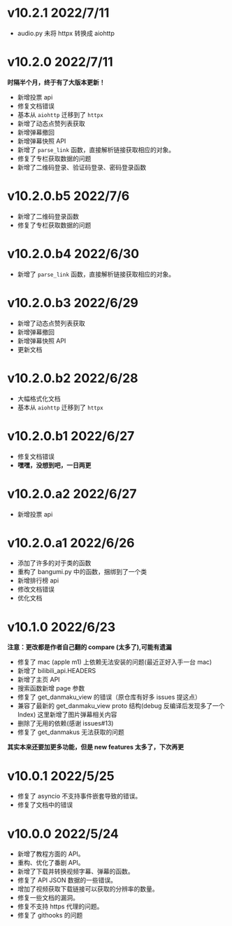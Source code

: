 # v10.2.1 2022/7/11

- audio.py 未将 httpx 转换成 aiohttp
# v10.2.0 2022/7/11

**时隔半个月，终于有了大版本更新！**

- 新增投票 api
- 修复文档错误
- 基本从 `aiohttp` 迁移到了 `httpx`
- 新增了动态点赞列表获取
- 新增弹幕撤回
- 新增弹幕快照 API
- 新增了 `parse_link` 函数，直接解析链接获取相应的对象。
- 修复了专栏获取数据的问题
- 新增了二维码登录、验证码登录、密码登录函数

# v10.2.0.b5 2022/7/6

- 新增了二维码登录函数
- 修复了专栏获取数据的问题

# v10.2.0.b4 2022/6/30

- 新增了 `parse_link` 函数，直接解析链接获取相应的对象。

# v10.2.0.b3 2022/6/29

- 新增了动态点赞列表获取
- 新增弹幕撤回
- 新增弹幕快照 API
- 更新文档

# v10.2.0.b2 2022/6/28

- 大幅格式化文档
- 基本从 `aiohttp` 迁移到了 `httpx`

# v10.2.0.b1 2022/6/27

- 修复文档错误
- **嘿嘿，没想到吧，一日两更**

# v10.2.0.a2 2022/6/27

- 新增投票 api

# v10.2.0.a1 2022/6/26

- 添加了许多的对于类的函数
- 重构了 bangumi.py 中的函数，捆绑到了一个类
- 新增排行榜 api
- 修改文档错误
- 优化文档

# v10.1.0  2022/6/23

**注意：更改都是作者自己翻的 compare (太多了),可能有遗漏**

- 修复了 mac (apple m1) 上依赖无法安装的问题(最近正好入手一台 mac)
- 新增了 bilibili_api.HEADERS
- 新增了主页 API
- 搜索函数新增 page 参数
- 修复了 get_danmaku_view 的错误（原仓库有好多 issues 提这点）
- 兼容了最新的 get_danmaku_view proto 结构(debug 反编译后发现多了一个 Index) 这里新增了图片弹幕相关内容
- 删除了无用的依赖(感谢 issues#13)
- 修复了 get_danmakus 无法获取的问题

**其实本来还要加更多功能，但是 new features 太多了，下次再更**

# v10.0.1  2022/5/25

- 修复了 asyncio 不支持事件嵌套导致的错误。
- 修复了文档中的错误

# v10.0.0  2022/5/24

- 新增了教程方面的 API。
- 重构、优化了番剧 API。
- 新增了下载并转换视频字幕、弹幕的函数。
- 修复了 API JSON 数据的一些错误。
- 增加了视频获取下载链接可以获取的分辨率的数量。
- 修复一些文档的漏洞。
- 修复不支持 https 代理的问题。
- 修复了 githooks 的问题
